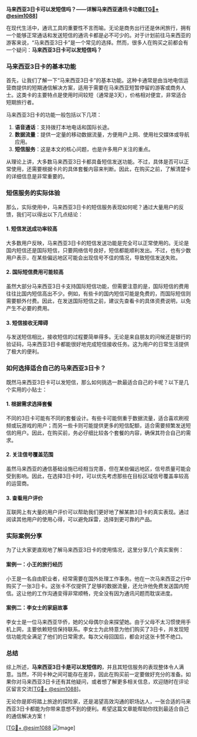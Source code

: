 **马来西亚3日卡可以发短信吗？——详解马来西亚通讯卡功能[[TG💪+ @esim1088](https://t.me/s/esim1088)]**

在现代生活中，通讯工具的重要性不言而喻。无论是商务出行还是休闲旅行，拥有一个能够正常通话和发送短信的通讯卡都是必不可少的。对于计划前往马来西亚的游客来说，“马来西亚3日卡”是一个常见的选择。然而，很多人在购买之前都会有一个疑问：**马来西亚3日卡可以发短信吗？**

### 马来西亚3日卡的基本功能

首先，让我们了解一下“马来西亚3日卡”的基本功能。这种卡通常是由当地电信运营商提供的短期通信解决方案，适用于需要在马来西亚短暂停留的游客或商务人士。这类卡的主要特点是使用时间较短（通常是3天），价格相对便宜，非常适合短期旅行者。

马来西亚3日卡的功能一般包括以下几项：
1. **语音通话**：支持拨打本地电话和国际长途。
2. **数据流量**：提供一定量的移动数据流量，方便用户上网、使用社交媒体或导航应用。
3. **短信服务**：这是本文的核心问题，也是许多用户关注的重点。

从理论上讲，大多数马来西亚3日卡都具备短信发送功能。不过，具体是否可以正常使用，还需要根据卡片的具体套餐内容来判断。因此，在购买之前，了解清楚卡的详细信息是非常重要的。

### 短信服务的实际体验

那么，实际使用中，马来西亚3日卡的短信服务表现如何呢？通过大量用户的反馈，我们可以得出以下几点结论：

#### 1. 短信发送成功率较高
大多数用户反映，马来西亚3日卡的短信发送功能是完全可以正常使用的。无论是国内短信还是国际短信，只要网络信号良好，短信都能顺利发出。不过，也有少数用户表示，在某些偏远地区可能会出现信号不佳的情况，导致短信发送失败。

#### 2. 国际短信费用可能较高
虽然大部分马来西亚3日卡支持国际短信功能，但需要注意的是，国际短信的费用往往比国内短信高出不少。例如，有些卡的国内短信可能是免费的，而国际短信则需要额外付费。因此，在发送国际短信之前，建议先查看卡的具体资费说明，以免产生不必要的费用。

#### 3. 短信接收无障碍
与发送短信相比，接收短信的过程要简单得多。无论是来自朋友的问候还是银行的验证码，马来西亚3日卡都能很好地完成短信接收任务。这为用户的日常生活提供了极大的便利。

### 如何选择适合自己的马来西亚3日卡？

既然马来西亚3日卡可以发短信，那么如何挑选一款最适合自己的卡呢？以下是几个实用的小贴士：

#### 1. 根据需求选择套餐
不同的3日卡可能有不同的套餐设计。有些卡可能侧重于数据流量，适合喜欢刷视频或玩游戏的用户；而另一些卡则可能提供更多的短信配额，适合需要频繁发送短信的用户。因此，在购买前，务必仔细比较各个套餐的内容，确保其符合自己的需求。

#### 2. 关注信号覆盖范围
虽然马来西亚的通信基础设施已经相当完善，但在某些偏远地区，信号质量可能会受到影响。因此，在选择3日卡时，可以优先考虑那些在目标区域信号覆盖率较高的运营商。

#### 3. 查看用户评价
互联网上有大量的用户评价可以帮助我们更好地了解某款3日卡的真实表现。通过阅读其他用户的使用心得，可以避免踩雷，选择到更可靠的产品。

### 实际案例分享

为了让大家更直观地了解马来西亚3日卡的使用情况，这里分享几个真实案例：

#### 案例一：小王的旅行经历
小王是一名自由职业者，经常需要在国外处理工作事务。他在一次马来西亚之行中购买了一张3日卡。这张卡不仅提供了足够的数据流量，还允许他免费发送国内短信。这让他的工作沟通变得非常顺畅，完全没有因为通讯问题而耽误进度。

#### 案例二：李女士的家庭故事
李女士是一位马来西亚华侨，她的父母偶尔会来探望她。由于父母不太习惯使用手机上网，主要依赖短信保持联系。李女士为此特意为他们购买了3日卡，并发现短信功能完全满足了他们的日常需求。每次父母回国后，都会对这张卡赞不绝口。

### 总结

综上所述，**马来西亚3日卡是可以发短信的**，并且其短信服务的表现整体令人满意。当然，不同卡种之间可能存在差异，因此在购买前一定要做好充分的准备。如果你对马来西亚3日卡还有其他疑问，或者想了解更多相关信息，欢迎随时在评论区留言交流[[TG💪+ @esim1088](https://t.me/s/esim1088)]。

无论你是即将踏上旅途的探险家，还是渴望高效沟通的职场达人，一张合适的马来西亚3日卡都能为你带来意想不到的便利。希望这篇文章能帮助你找到最适合自己的通信解决方案！

[[TG💪+ @esim1088](https://t.me/s/esim1088) ![Image](https://i.postimg.cc/4NQfJmqS/Snipaste-2025-05-13-00-14-12.png)]
